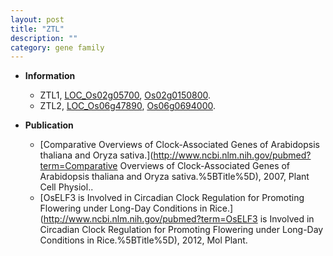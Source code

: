```yaml
---
layout: post
title: "ZTL"
description: ""
category: gene family
---
```


* **Information**  
    + ZTL1, [LOC_Os02g05700](http://rice.uga.edu/cgi-bin/ORF_infopage.cgi?orf=LOC_Os02g05700), [Os02g0150800](https://rapdb.dna.affrc.go.jp/locus/?name=Os02g0150800).
    + ZTL2, [LOC_Os06g47890](http://rice.uga.edu/cgi-bin/ORF_infopage.cgi?orf=LOC_Os06g47890), [Os06g0694000](https://rapdb.dna.affrc.go.jp/locus/?name=Os06g0694000).

* **Publication**  
    + [Comparative Overviews of Clock-Associated Genes of Arabidopsis thaliana and Oryza sativa.](http://www.ncbi.nlm.nih.gov/pubmed?term=Comparative Overviews of Clock-Associated Genes of Arabidopsis thaliana and Oryza sativa.%5BTitle%5D), 2007, Plant Cell Physiol..
    + [OsELF3 is Involved in Circadian Clock Regulation for Promoting Flowering under Long-Day Conditions in Rice.](http://www.ncbi.nlm.nih.gov/pubmed?term=OsELF3 is Involved in Circadian Clock Regulation for Promoting Flowering under Long-Day Conditions in Rice.%5BTitle%5D), 2012, Mol Plant.


